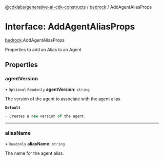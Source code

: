 [@cdklabs/generative-ai-cdk-constructs](/docs/api) / [bedrock](/docs/api/modules/bedrock.md) / AddAgentAliasProps

# Interface: AddAgentAliasProps

[bedrock](/docs/api/modules/bedrock.md).AddAgentAliasProps

Properties to add an Alias to an Agent

## Properties

### agentVersion

• `Optional` `Readonly` **agentVersion**: `string`

The version of the agent to associate with the agent alias.

**`Default`**

```ts
- Creates a new version of the agent.
```

___

### aliasName

• `Readonly` **aliasName**: `string`

The name for the agent alias.

